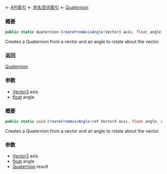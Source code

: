 ← [API索引](Api-Index) ← [命名空间索引](Namespace-Index) ← [Quaternion](VRageMath.Quaternion)

### 概要

```csharp
public static Quaternion CreateFromAxisAngle(Vector3 axis, float angle)
```

Creates a Quaternion from a vector and an angle to rotate about the vector.

### 返回

[Quaternion](VRageMath.Quaternion)

### 参数

* [Vector3](VRageMath.Vector3) axis
* [float](https://docs.microsoft.com/en-us/dotnet/api/System.Single?view=netframework-4.6) angle
### 概要

```csharp
public static void CreateFromAxisAngle(ref Vector3 axis, float angle, out Quaternion result)
```

Creates a Quaternion from a vector and an angle to rotate about the vector.

### 参数

* [Vector3](VRageMath.Vector3) axis
* [float](https://docs.microsoft.com/en-us/dotnet/api/System.Single?view=netframework-4.6) angle
* [Quaternion](VRageMath.Quaternion) result
